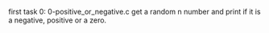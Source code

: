 first task 0: 0-positive_or_negative.c
get a random n number and print if it is a negative, positive or a zero.
